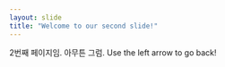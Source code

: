 ```yaml
---
layout: slide
title: "Welcome to our second slide!"
---
```

2번째 페이지임. 아무튼 그럼.
Use the left arrow to go back!
